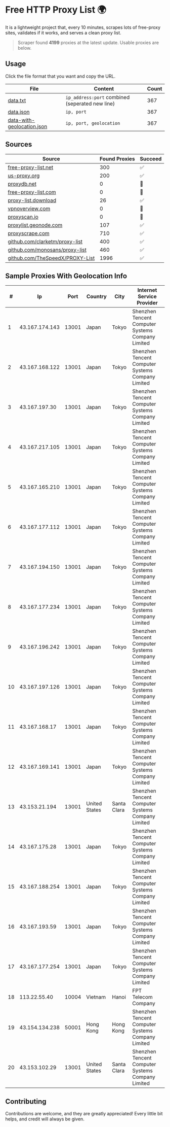 
# Free HTTP Proxy List 🌍

It is a lightweight project that, every 10 minutes, scrapes lots of free-proxy sites, validates if it works, and serves a clean proxy list.


> Scraper found **4199** proxies at the latest update. Usable proxies are below.

## Usage

Click the file format that you want and copy the URL.


|File|Content|Count|
|----|-------|-----|
|[data.txt](https://raw.githubusercontent.com/themiralay/Proxy-List-World/master/data.txt)|`ip_address:port` combined (seperated new line)|367|
|[data.json](https://raw.githubusercontent.com/themiralay/Proxy-List-World/master/data.json)|`ip, port`|367|
|[data-with-geolocation.json](https://raw.githubusercontent.com/themiralay/Proxy-List-World/master/data-with-geolocation.json)|`ip, port, geolocation`|367|

## Sources

|Source|Found Proxies|Succeed|
|------|-------------|-------|
|[free-proxy-list.net](https://free-proxy-list.net)|300|✅|
|[us-proxy.org](https://www.us-proxy.org)|200|✅|
|[proxydb.net](http://proxydb.net)|0|🚫|
|[free-proxy-list.com](https://free-proxy-list.com/?page=&port=&type%5B%5D=http&type%5B%5D=https&up_time=0&search=Search)|0|🚫|
|[proxy-list.download](https://www.proxy-list.download/HTTP)|26|✅|
|[vpnoverview.com](https://vpnoverview.com/privacy/anonymous-browsing/free-proxy-servers)|0|🚫|
|[proxyscan.io](https://www.proxyscan.io)|0|🚫|
|[proxylist.geonode.com](https://proxylist.geonode.com/api/proxy-list?limit=300&page=1&sort_by=lastChecked&sort_type=desc&protocols=http,https)|107|✅|
|[proxyscrape.com](https://api.proxyscrape.com/v2/?request=displayproxies&protocol=http&timeout=10000&country=all&ssl=all&anonymity=all)|710|✅|
|[github.com/clarketm/proxy-list](https://raw.githubusercontent.com/clarketm/proxy-list/master/proxy-list-raw.txt)|400|✅|
|[github.com/monosans/proxy-list](https://raw.githubusercontent.com/monosans/proxy-list/main/proxies/http.txt)|460|✅|
|[github.com/TheSpeedX/PROXY-List](https://raw.githubusercontent.com/TheSpeedX/PROXY-List/master/http.txt)|1996|✅|


## Sample Proxies With Geolocation Info

|#|Ip|Port|Country|City|Internet Service Provider|
|-|--|----|-------|----|-------------------------|
|1|43.167.174.143|13001|Japan|Tokyo|Shenzhen Tencent Computer Systems Company Limited|
|2|43.167.168.122|13001|Japan|Tokyo|Shenzhen Tencent Computer Systems Company Limited|
|3|43.167.197.30|13001|Japan|Tokyo|Shenzhen Tencent Computer Systems Company Limited|
|4|43.167.217.105|13001|Japan|Tokyo|Shenzhen Tencent Computer Systems Company Limited|
|5|43.167.165.210|13001|Japan|Tokyo|Shenzhen Tencent Computer Systems Company Limited|
|6|43.167.177.112|13001|Japan|Tokyo|Shenzhen Tencent Computer Systems Company Limited|
|7|43.167.194.150|13001|Japan|Tokyo|Shenzhen Tencent Computer Systems Company Limited|
|8|43.167.177.234|13001|Japan|Tokyo|Shenzhen Tencent Computer Systems Company Limited|
|9|43.167.196.242|13001|Japan|Tokyo|Shenzhen Tencent Computer Systems Company Limited|
|10|43.167.197.126|13001|Japan|Tokyo|Shenzhen Tencent Computer Systems Company Limited|
|11|43.167.168.17|13001|Japan|Tokyo|Shenzhen Tencent Computer Systems Company Limited|
|12|43.167.169.141|13001|Japan|Tokyo|Shenzhen Tencent Computer Systems Company Limited|
|13|43.153.21.194|13001|United States|Santa Clara|Shenzhen Tencent Computer Systems Company Limited|
|14|43.167.175.28|13001|Japan|Tokyo|Shenzhen Tencent Computer Systems Company Limited|
|15|43.167.188.254|13001|Japan|Tokyo|Shenzhen Tencent Computer Systems Company Limited|
|16|43.167.193.59|13001|Japan|Tokyo|Shenzhen Tencent Computer Systems Company Limited|
|17|43.167.177.254|13001|Japan|Tokyo|Shenzhen Tencent Computer Systems Company Limited|
|18|113.22.55.40|10004|Vietnam|Hanoi|FPT Telecom Company|
|19|43.154.134.238|50001|Hong Kong|Hong Kong|Shenzhen Tencent Computer Systems Company Limited|
|20|43.153.102.29|13001|United States|Santa Clara|Shenzhen Tencent Computer Systems Company Limited|



## Contributing

Contributions are welcome, and they are greatly appreciated! Every
little bit helps, and credit will always be given.

